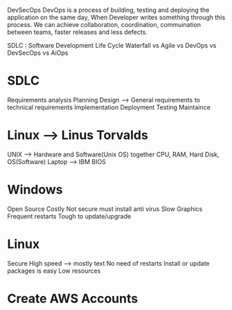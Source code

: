 DevSecOps
DevOps is a process of building, testing and deploying the application on the same day,
When Developer writes something through this process. We can achieve collaboration, coordination, commuination between teams, faster releases and less defects. 

SDLC : Software Development Life Cycle 
Waterfall vs Agile vs DevOps vs DevSecOps vs AiOps

SDLC
========
Requirements analysis
Planning
Design --> General requirements to technical requirements
Implementation
Deployment
Testing
Maintaince

Linux --> Linus Torvalds
=================
UNIX --> Hardware and Software(Unix OS) together
CPU, RAM, Hard Disk, OS(Software)
Laptop --> IBM BIOS


Windows
=================
Open Source
Costly
Not secure must install anti virus
Slow
Graphics 
Frequent restarts
Tough to update/upgrade

Linux 
================
Secure
High speed --> mostly text
No need of restarts
Install or update packages is easy
Low resources

Create AWS Accounts
======================
